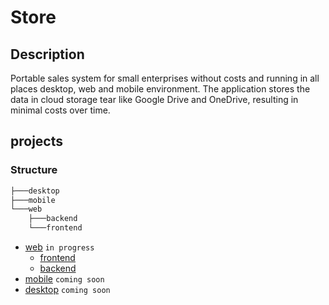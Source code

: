 # Store

## Description

Portable sales system for small enterprises without costs and running in all places desktop, web and mobile environment. The application stores the data in cloud storage tear like Google Drive and OneDrive, resulting in minimal costs over time.

## projects

### Structure

```powershell
├───desktop
├───mobile
└───web
    ├───backend
    └───frontend
```

- [web](./web) ``in progress``
  - [frontend](./web/frontend)
  - [backend](./web/backend)
- [mobile](./mobile) ``coming soon``
- [desktop](./desktop) ``coming soon``

